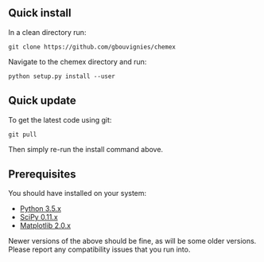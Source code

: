 Quick install
-------------

In a clean directory run:

    git clone https://github.com/gbouvignies/chemex

Navigate to the chemex directory and run:

    python setup.py install --user

Quick update
------------

To get the latest code using git:

    git pull

Then simply re-run the install command above.


Prerequisites
-------------

You should have installed on your system:

  * [Python 3.5.x](https://www.python.org/download/releases/3.5/)
  * [SciPy 0.11.x](http://www.scipy.org/install.html)
  * [Matplotlib 2.0.x](http://matplotlib.org/users/installing.html)

Newer versions of the above should be fine, as will be some older versions.
Please report any compatibility issues that you run into.
